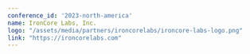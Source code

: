 ```yaml
---
conference_id: '2023-north-america'
name: IronCore Labs, Inc.
logo: "/assets/media/partners/ironcorelabs/ironcore-labs-logo.png"
link: "https://ironcorelabs.com"
---
```

